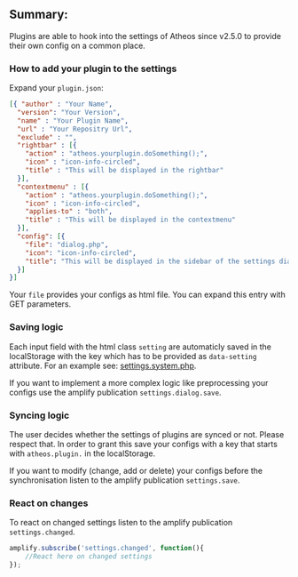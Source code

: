 ## Summary:
Plugins are able to hook into the settings of Atheos since v2.5.0 to provide their own config on a common place.

### How to add your plugin to the settings
Expand your ``plugin.json``:
``` json
[{ "author" : "Your Name",
  "version": "Your Version",
  "name" : "Your Plugin Name",
  "url" : "Your Repositry Url",
  "exclude" : "",
  "rightbar" : [{
    "action" : "atheos.yourplugin.doSomething();",
    "icon" : "icon-info-circled",
    "title" : "This will be displayed in the rightbar"
  }],
  "contextmenu" : [{
    "action" : "atheos.yourplugin.doSomething();",
    "icon" : "icon-info-circled",
    "applies-to" : "both",
    "title" : "This will be displayed in the contextmenu"
  }],
  "config": [{
    "file": "dialog.php",
    "icon": "icon-info-circled",
    "title": "This will be displayed in the sidebar of the settings dialog"
  }]
}]
```
Your ``file`` provides your configs as html file. You can expand this entry with GET parameters.

### Saving logic
Each input field with the html class ``setting`` are automaticly saved in the localStorage with the key which has to be provided as ``data-setting`` attribute. For an example see: [settings.system.php](https://github.com/Atheos/Atheos/tree/master/components/settings/settings.system.php#L12).

If you want to implement a more complex logic like preprocessing your configs use the amplify publication ``settings.dialog.save``.

### Syncing logic
The user decides whether the settings of plugins are synced or not. Please respect that. In order to grant this save your configs with a key that starts with ``atheos.plugin.`` in the localStorage.

If you want to modify (change, add or delete) your configs before the synchronisation listen to the amplify publication ``settings.save``.

### React on changes
To react on changed settings listen to the amplify publication ``settings.changed``.
```js
amplify.subscribe('settings.changed', function(){
    //React here on changed settings
});
```